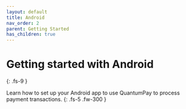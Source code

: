 ```yaml
---
layout: default
title: Android
nav_order: 2
parent: Getting Started
has_children: true
---
```


# Getting started with Android
{: .fs-9 }

Learn how to set up your Android app to use QuantumPay to process payment transactions.
{: .fs-5 .fw-300 }
